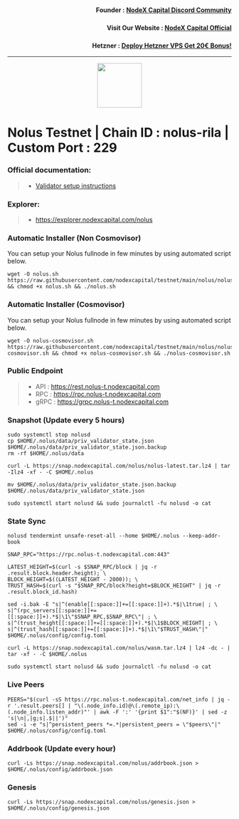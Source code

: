 <h3><p style="font-size:14px" align="right">Founder :
<a href="https://discord.gg/nodexcapital" target="_blank">NodeX Capital Discord Community</a></p></h3>
<h3><p style="font-size:14px" align="right">Visit Our Website :
<a href="https://discord.gg/nodexcapital" target="_blank">NodeX Capital Official</a></p></h3>
<h3><p style="font-size:14px" align="right">Hetzner :
<a href="https://hetzner.cloud/?ref=bMTVi7dcwSgA" target="_blank">Deploy Hetzner VPS Get 20€ Bonus!</a></h3>
<hr>

<p align="center">
  <img height="100" height="auto" src="https://user-images.githubusercontent.com/34649601/207593974-32d7cb69-eca9-4096-bc96-246fe7038c88.png">
</p>

# Nolus Testnet | Chain ID : nolus-rila | Custom Port : 229

### Official documentation:
>- [Validator setup instructions](https://docs-nolus-protocol.notion.site/Nolus-Protocol-Docs-a0ddfe091cc5456183417a68502705f8)

### Explorer:
>-  https://explorer.nodexcapital.com/nolus


### Automatic Installer (Non Cosmovisor)
You can setup your Nolus fullnode in few minutes by using automated script below.
```
wget -O nolus.sh https://raw.githubusercontent.com/nodexcapital/testnet/main/nolus/nolus.sh && chmod +x nolus.sh && ./nolus.sh
```

### Automatic Installer (Cosmovisor)
You can setup your Nolus fullnode in few minutes by using automated script below.
```
wget -O nolus-cosmovisor.sh https://raw.githubusercontent.com/nodexcapital/testnet/main/nolus/nolus-cosmovisor.sh && chmod +x nolus-cosmovisor.sh && ./nolus-cosmovisor.sh
```
### Public Endpoint

>- API : https://rest.nolus-t.nodexcapital.com
>- RPC : https://rpc.nolus-t.nodexcapital.com
>- gRPC : https://grpc.nolus-t.nodexcapital.com

### Snapshot (Update every 5 hours)
```
sudo systemctl stop nolusd
cp $HOME/.nolus/data/priv_validator_state.json $HOME/.nolus/data/priv_validator_state.json.backup
rm -rf $HOME/.nolus/data

curl -L https://snap.nodexcapital.com/nolus/nolus-latest.tar.lz4 | tar -Ilz4 -xf - -C $HOME/.nolus

mv $HOME/.nolus/data/priv_validator_state.json.backup $HOME/.nolus/data/priv_validator_state.json

sudo systemctl start nolusd && sudo journalctl -fu nolusd -o cat
```

### State Sync
```
nolusd tendermint unsafe-reset-all --home $HOME/.nolus --keep-addr-book

SNAP_RPC="https://rpc.nolus-t.nodexcapital.com:443"

LATEST_HEIGHT=$(curl -s $SNAP_RPC/block | jq -r .result.block.header.height); \
BLOCK_HEIGHT=$((LATEST_HEIGHT - 2000)); \
TRUST_HASH=$(curl -s "$SNAP_RPC/block?height=$BLOCK_HEIGHT" | jq -r .result.block_id.hash)

sed -i.bak -E "s|^(enable[[:space:]]+=[[:space:]]+).*$|\1true| ; \
s|^(rpc_servers[[:space:]]+=[[:space:]]+).*$|\1\"$SNAP_RPC,$SNAP_RPC\"| ; \
s|^(trust_height[[:space:]]+=[[:space:]]+).*$|\1$BLOCK_HEIGHT| ; \
s|^(trust_hash[[:space:]]+=[[:space:]]+).*$|\1\"$TRUST_HASH\"|" $HOME/.nolus/config/config.toml

curl -L https://snap.nodexcapital.com/nolus/wasm.tar.lz4 | lz4 -dc - | tar -xf - -C $HOME/.nolus

sudo systemctl start nolusd && sudo journalctl -fu nolusd -o cat
```

### Live Peers

```
PEERS="$(curl -sS https://rpc.nolus-t.nodexcapital.com/net_info | jq -r '.result.peers[] | "\(.node_info.id)@\(.remote_ip):\(.node_info.listen_addr)"' | awk -F ':' '{print $1":"$(NF)}' | sed -z 's|\n|,|g;s|.$||')"
sed -i -e "s|^persistent_peers *=.*|persistent_peers = \"$peers\"|" $HOME/.nolus/config/config.toml
```
### Addrbook (Update every hour)
```
curl -Ls https://snap.nodexcapital.com/nolus/addrbook.json > $HOME/.nolus/config/addrbook.json
```
### Genesis
```
curl -Ls https://snap.nodexcapital.com/nolus/genesis.json > $HOME/.nolus/config/genesis.json
```
